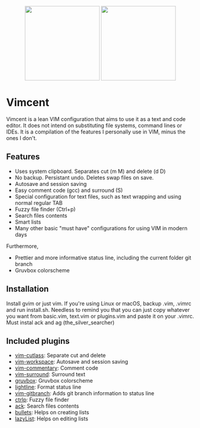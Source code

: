<p align="center" display="inline-block">
    <img src="https://upload.wikimedia.org/wikipedia/commons/thumb/4/4c/Vincent_van_Gogh_-_Self-Portrait_-_Google_Art_Project_%28454045%29.jpg/380px-Vincent_van_Gogh_-_Self-Portrait_-_Google_Art_Project_%28454045%29.jpg" height="200">
    <img src="https://upload.wikimedia.org/wikipedia/commons/9/9f/Vimlogo.svg" height="200">
</p>

# Vimcent

Vimcent is a lean VIM configuration that aims to use it as a text and code editor. It does not intend on substituting file systems, command lines or IDEs. It is a compilation of the features I personally use in VIM, minus the ones I don't.

## Features

* Uses system clipboard. Separates cut (m M) and delete (d D)
* No backup. Persistant undo. Deletes swap files on save.
* Autosave and session saving
* Easy comment code (gcc) and surround (S)
* Special configuration for text files, such as text wrapping and using normal regular TAB
* Fuzzy file finder (Ctrl+p)
* Search files contents
* Smart lists
* Many other basic "must have" configurations for using VIM in modern days

Furthermore,

* Prettier and more informative status line, including the current folder git branch
* Gruvbox colorscheme

## Installation

Install gvim or just vim.
If you're using Linux or macOS, backup .vim, .vimrc and run install.sh.
Needless to remind you that you can just copy whatever you want from basic.vim, text.vim or plugins.vim and paste it on your .vimrc.
Must instal ack and ag (the_silver_searcher)

## Included plugins

* [vim-cutlass](https://github.com/svermeulen/vim-cutlass): Separate cut and delete
* [vim-workspace](https://github.com/thaerkh/vim-workspace): Autosave and session saving
* [vim-commentary](https://github.com/tpope/vim-commentary): Comment code
* [vim-surround](https://github.com/tpope/vim-surround): Surround text
* [gruvbox](https://github.com/morhetz/gruvbox): Gruvbox colorscheme
* [lightline](https://github.com/itchyny/lightline.vim): Format status line
* [vim-gitbranch](https://github.com/itchyny/vim-gitbranch): Adds git branch information to status line
* [ctrlp](https://github.com/ctrlpvim/ctrlp.vim.git): Fuzzy file finder
* [ack](https://github.com/mileszs/ack.vim.git): Search files contents
* [bullets](https://github.com/dkarter/bullets.vim.git): Helps on creating lists
* [lazyList](https://github.com/KabbAmine/lazyList.vim.git): Helps on editing lists
